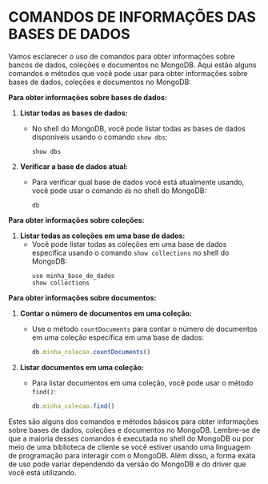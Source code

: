 # COMANDOS DE INFORMAÇÕES DAS BASES DE DADOS
Vamos esclarecer o uso de comandos para obter informações sobre bancos de dados, coleções e documentos no MongoDB. Aqui estão alguns comandos e métodos que você pode usar para obter informações sobre bases de dados, coleções e documentos no MongoDB:

**Para obter informações sobre bases de dados:**

1. **Listar todas as bases de dados:**
   - No shell do MongoDB, você pode listar todas as bases de dados disponíveis usando o comando `show dbs`:
     ```
     show dbs
     ```

2. **Verificar a base de dados atual:**
   - Para verificar qual base de dados você está atualmente usando, você pode usar o comando `db` no shell do MongoDB:
     ```
     db
     ```

**Para obter informações sobre coleções:**

1. **Listar todas as coleções em uma base de dados:**
   - Você pode listar todas as coleções em uma base de dados específica usando o comando `show collections` no shell do MongoDB:
     ```
     use minha_base_de_dados
     show collections
     ```

**Para obter informações sobre documentos:**

1. **Contar o número de documentos em uma coleção:**
   - Use o método `countDocuments` para contar o número de documentos em uma coleção específica em uma base de dados:
     ```javascript
     db.minha_colecao.countDocuments()
     ```

2. **Listar documentos em uma coleção:**
   - Para listar documentos em uma coleção, você pode usar o método `find()`:
     ```javascript
     db.minha_colecao.find()
     ```

Estes são alguns dos comandos e métodos básicos para obter informações sobre bases de dados, coleções e documentos no MongoDB. Lembre-se de que a maioria desses comandos é executada no shell do MongoDB ou por meio de uma biblioteca de cliente se você estiver usando uma linguagem de programação para interagir com o MongoDB. Além disso, a forma exata de uso pode variar dependendo da versão do MongoDB e do driver que você está utilizando.